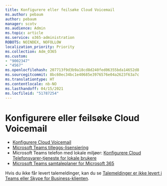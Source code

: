 ```yaml
---
title: Konfigurere eller feilsøke Cloud Voicemail
ms.author: pebaum
author: pebaum
manager: scotv
ms.audience: Admin
ms.topic: article
ms.service: o365-administration
ROBOTS: NOINDEX, NOFOLLOW
localization_priority: Priority
ms.collection: Adm_O365
ms.custom:
- "9002347"
- "4567"
ms.openlocfilehash: 207713f9d3b9a18cd8d240fed06355bda14652d8
ms.sourcegitcommit: 8bc60ec34bc1e40685e3976576e04a2623f63a7c
ms.translationtype: HT
ms.contentlocale: nb-NO
ms.lasthandoff: 04/15/2021
ms.locfileid: "51787254"
---
```

# <a name="set-up-or-troubleshoot-cloud-voicemail"></a>Konfigurere eller feilsøke Cloud Voicemail

- [Konfigurere Cloud Voicemail](https://docs.microsoft.com/microsoftteams/set-up-phone-system-voicemail) 
- [Microsoft Teams tilleggs-lisensiering](https://docs.microsoft.com/microsoftteams/teams-add-on-licensing/microsoft-teams-add-on-licensing) 
- Microsoft Teams telefon med lokale miljøer: [Konfigurere Cloud Telefonsvarer-tjeneste for lokale brukere](https://docs.microsoft.com/skypeforbusiness/hybrid/configure-cloud-voicemail) 
- [Microsoft Teams samtaleplaner for Microsoft 365](https://docs.microsoft.com//microsoftteams/calling-plans-for-office-365) 

Hvis du ikke får levert talemeldinger, kan du se [Talemeldinger er ikke levert i Teams eller Skype for Business-klienten](https://docs.microsoft.com/SkypeForBusiness/troubleshoot/hybrid-phone-system/voicemails-not-delivered).